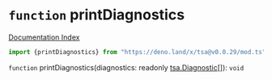 # `function` printDiagnostics

[Documentation Index](../README.md)

```ts
import {printDiagnostics} from "https://deno.land/x/tsa@v0.0.29/mod.ts"
```

`function` printDiagnostics(diagnostics: readonly [tsa.Diagnostic](../interface.Diagnostic/README.md)\[]): `void`

